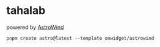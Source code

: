 # tahalab

powered by [AstroWind](https://github.com/onwidget/astrowind)

```
pnpm create astro@latest --template onwidget/astrowind
```

